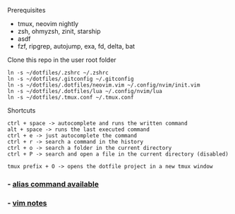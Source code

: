 Prerequisites 
- tmux, neovim nightly
- zsh, ohmyzsh, zinit, starship
- asdf
- fzf, ripgrep, autojump, exa, fd, delta, bat

Clone this repo in the user root folder
```
ln -s ~/dotfiles/.zshrc ~/.zshrc
ln -s ~/dotfiles/.gitconfig ~/.gitconfig
ln -s ~/dotfiles/.dotfiles/neovim.vim ~/.config/nvim/init.vim
ln -s ~/dotfiles/.dotfiles/lua ~/.config/nvim/lua
ln -s ~/dotfiles/.tmux.conf ~/.tmux.conf
```

Shortcuts
```
ctrl + space -> autocomplete and runs the written command
alt + space -> runs the last executed command
ctrl + e -> just autocomplete the command
ctrl + r -> search a command in the history
ctrl + o -> search a folder in the current directory
ctrl + P -> search and open a file in the current directory (disabled)

tmux prefix + O -> opens the dotfile project in a new tmux window
```

### - [alias command available](/.dotfiles/alias_commands.zsh)

### - [vim notes](https://www.notion.so/Vim-d575e6a95dff4fb993b39c9f122820b3)
